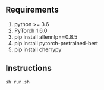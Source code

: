 ## Requirements
1. python >= 3.6
2. PyTorch 1.6.0
3. pip install allennlp==0.8.5
4. pip install pytorch-pretrained-bert
5. pip install cherrypy

## Instructions
```
sh run.sh
```
